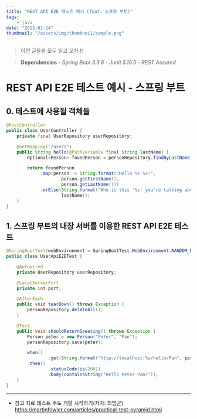 ```yaml
---
title: "REST API E2E 테스트 예시 (feat. 스프링 부트)"
tags:
    - java
date: "2025-01-14"
thumbnail: "/assets/img/thumbnail/sample.png"
---
```

> 이전 글들을 모두 읽고 오자 !!

> **Dependencies**
    - *Spring Boot 3.3.6*
    - *Junit 5.10.5*
    - *REST Assured*

# REST API E2E 테스트 예시 - 스프링 부트
## 0. 테스트에 사용될 객체들
```java
@RestController
public class UserController {
    private final UserRepository userRepository;

    @GetMapping("/users")
    public String hello(@PathVariable final String lastName) {
        Optional<Person> foundPerson = personRepository.findByLastName(lastName);

        return foundPerson
             .map(person -> String.format("Hello %s %s!",
                     person.getFirstName(),
                     person.getLastName()))
             .orElse(String.format("Who is this '%s' you're talking about?",
                     lastName));
    }
}
```

## 1. 스프링 부트의 내장 서버를 이용한 REST API E2E 테스트 
```java
@SpringBootTest(webEnvironment = SpringBootTest.WebEnvironment.RANDOM_PORT)
public class UserApiE2ETest {

    @Autowired
    private UserRepository userRepository;

    @LocalServerPort
    private int port;

    @AfterEach
    public void tearDown() throws Exception {
        personRepository.deleteAll();
    }

    @Test
    public void shouldReturnGreeting() throws Exception {
        Person peter = new Person("Peter", "Pan");
        personRepository.save(peter);

        when()
                .get(String.format("http://localhost:%s/hello/Pan", port))
        .then()
                .statusCode(is(200))
                .body(containsString("Hello Peter Pan!"));
    }
}
```


---
- 참고 자료
테스트 주도 개발 시작하기(저자: 최범균)   
https://martinfowler.com/articles/practical-test-pyramid.html  